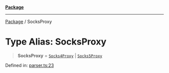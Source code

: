 [**Package**](../README.md)

***

[Package](../globals.md) / SocksProxy

# Type Alias: SocksProxy

> **SocksProxy** = [`Socks4Proxy`](Socks4Proxy.md) \| [`Socks5Proxy`](Socks5Proxy.md)

Defined in: [parser.ts:23](https://github.com/AlexXanderGrib/proxy-master/blob/d9889b922817ac03c7a235b832a590a4ef34fb55/src/parser.ts#L23)
